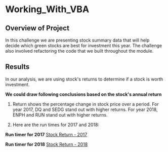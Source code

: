 # **Working_With_VBA**

## **Overview of Project**

In this challenge we are presenting stock summary data that will help decide which green stocks are best for investment this year. The challenge also involved refactoring the code that we built throughout the module.

## **Results**

In our analysis, we are using stock's returns to determine if a stock is worth investment. 

**We could draw following conclusions based on the stock's annual return**

1. Return shows the percentage change in stock price over a period. 
    For year 2017, DQ and SEDG stand out with higher returns.
    For year 2018, ENPH and RUN stand out with higher returns.    

2. Here are the run times for 2017 and 2018: 

**Run timer for 2017**
[Stock Return - 2017](https://github.com/pnimma01/Working_With_VBA/blob/3e1c7cb0d38d8b332b0631d345cf2f98c0da29de/Resources/VBA_Challenge_2017.png)

**Run timer for 2018**
[Stock Return - 2018](https://github.com/pnimma01/Working_With_VBA/blob/3e1c7cb0d38d8b332b0631d345cf2f98c0da29de/Resources/VBA_Challenge_2018.png)
